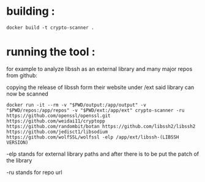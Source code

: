 

# building :

```
docker build -t crypto-scanner .
```


# running the tool :

for example to analyze libssh as an external library and many major repos from github:

copying the release of libssh form their website under /ext said library can now be scanned


```
docker run -it --rm -v "$PWD/output:/app/output" -v "$PWD/repos:/app/repos" -v "$PWD/ext:/app/ext" crypto-scanner -ru https://github.com/openssl/openssl.git https://github.com/weidai11/cryptopp https://github.com/randombit/botan https://github.com/libssh2/libssh2 https://github.com/jedisct1/libsodium https://github.com/wolfSSL/wolfssl -elp /app/ext/libssh-(LIBSSH VERSION)
```

-elp   stands for external library paths and after there is to be put the patch of the library

-ru    stands for repo url
